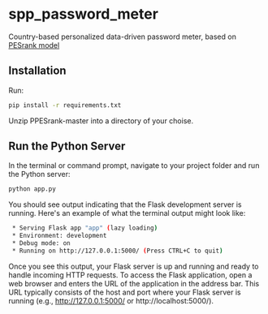 # spp_password_meter
Country-based personalized data-driven password meter, based on [PESrank model](https://github.com/lirondavid/PESrank)
## Installation
Run:
```bash
pip install -r requirements.txt
```
Unzip PPESrank-master into a directory of your choise.

## Run the Python Server
In the terminal or command prompt, navigate to your project folder and run the Python server:
```bash
python app.py
```
You should see output indicating that the Flask development server is running.
Here's an example of what the terminal output might look like:
```bash
 * Serving Flask app "app" (lazy loading)
 * Environment: development
 * Debug mode: on
 * Running on http://127.0.0.1:5000/ (Press CTRL+C to quit)
```
Once you see this output, your Flask server is up and running and ready to handle incoming HTTP requests.
To access the Flask application, open a web browser and enters the URL of the application in the address bar. 
This URL typically consists of the host and port where your Flask server is running (e.g., http://127.0.0.1:5000/ or http://localhost:5000/).
